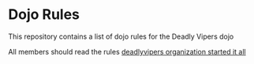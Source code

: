 Dojo Rules
==========

This repository contains a list of dojo rules for the Deadly Vipers dojo

All members should read the rules
[deadlyvipers organization started it all](https://github.com/deadlyvipers)

